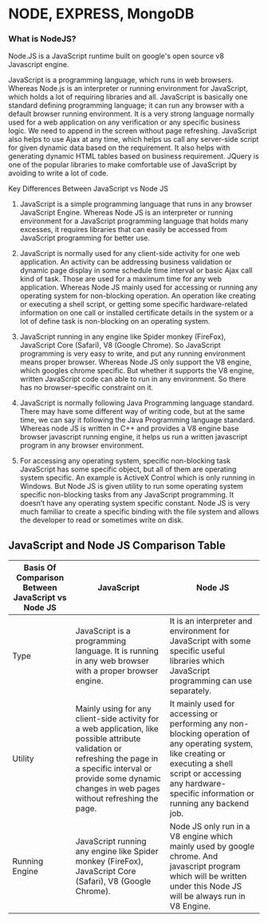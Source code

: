 # NODE, EXPRESS, MongoDB 

### What is NodeJS? 
Node.JS is a JavaScript runtime built on google's open source v8 Javascript engine.

JavaScript is a programming language, which runs in web browsers. Whereas Node.js is an interpreter or running environment for JavaScript, which holds a lot of requiring libraries and all. JavaScript is basically one standard defining programming language; it can run any browser with a default browser running environment. It is a very strong language normally used for a web application on any verification or any specific business logic. We need to append in the screen without page refreshing. JavaScript also helps to use Ajax at any time, which helps us call any server-side script for given dynamic data based on the requirement. It also helps with generating dynamic HTML tables based on business requirement. JQuery is one of the popular libraries to make comfortable use of JavaScript by avoiding to write a lot of code.

<a href="https://cdn.educba.com/academy/wp-content/uploads/2018/08/JavaScript-vs-Node-JS.jpg.webp"></a>

Key Differences Between JavaScript vs Node JS

1. JavaScript is a simple programming language that runs in any browser JavaScript Engine. Whereas Node JS is an interpreter or running environment for a JavaScript programming language that holds many excesses, it requires libraries that can easily be accessed from JavaScript programming for better use.

2. JavaScript is normally used for any client-side activity for one web application. An activity can be addressing business validation or dynamic page display in some schedule time interval or basic Ajax call kind of task. Those are used for a maximum time for any web application. Whereas Node JS mainly used for accessing or running any operating system for non-blocking operation. An operation like creating or executing a shell script, or getting some specific hardware-related information on one call or installed certificate details in the system or a lot of define task is non-blocking on an operating system.

3. JavaScript running in any engine like Spider monkey (FireFox), JavaScript Core (Safari), V8 (Google Chrome). So JavaScript programming is very easy to write, and put any running environment means proper browser. Whereas Node JS only support the V8 engine, which googles chrome specific. But whether it supports the V8 engine, written JavaScript code can able to run in any environment. So there has no browser-specific constraint on it.

4. JavaScript is normally following Java Programming language standard. There may have some different way of writing code, but at the same time, we can say it following the Java Programming language standard. Whereas node JS is written in C++ and provides a V8 engine base browser javascript running engine, it helps us run a written javascript program in any browser environment.

5. For accessing any operating system, specific non-blocking task JavaScript has some specific object, but all of them are operating system specific. An example is ActiveX Control which is only running in Windows. But Node JS is given utility to run some operating system specific non-blocking tasks from any JavaScript programming. It doesn’t have any operating system specific constant. Node JS is very much familiar to create a specific binding with the file system and allows the developer to read or sometimes write on disk.

## JavaScript and Node JS Comparison Table

<table>

<thead>

<tr>
<th>Basis Of Comparison Between JavaScript vs Node JS</th>
<th>JavaScript</th>
<th>Node JS</th>

</tr>

</thead>

<tbody>

<tr>
<td>Type</td>
<td>JavaScript is a programming language. It is running in any web browser with a proper browser engine.</td>
<td> It is an interpreter and environment for JavaScript with some specific useful libraries which JavaScript programming can use separately. </td>
</tr>

<tr>
<td>Utility</td>
<td>Mainly using for any client-side activity for a web application, like possible attribute validation or refreshing the page in a specific interval or provide some dynamic changes in web pages without refreshing the page.</td>
<td>It mainly used for accessing or performing any non-blocking operation of any operating system, like creating or executing a shell script or accessing any hardware-specific information or running any backend job.</td>

</tr>

<tr>
<td>Running Engine</td>
<td>JavaScript running any engine like Spider monkey (FireFox), JavaScript Core (Safari), V8 (Google Chrome).</td>
<td>Node JS only run in a V8 engine which mainly used by google chrome. And javascript program which will be written under this Node JS will be always run in V8 Engine.</td>

</tr>

</tbody>
</table>